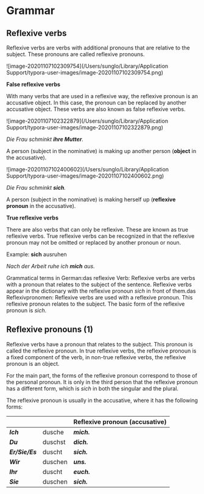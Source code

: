 # Grammar 



## Reflexive verbs

Reflexive verbs are verbs with additional pronouns that are relative to the subject. These pronouns are called reflexive pronouns.

![image-20201107102309754](/Users/sunglo/Library/Application Support/typora-user-images/image-20201107102309754.png)

**False reflexive verbs** 

With many verbs that are used in a reflexive way, the reflexive pronoun is an accusative object. In this case, the pronoun can be replaced by another accusative object. These verbs are also known as false reflexive verbs.

![image-20201107102322879](/Users/sunglo/Library/Application Support/typora-user-images/image-20201107102322879.png)

*Die Frau schminkt **ihre Mutter**.* 

A person (subject in the nominative) is making up another person (**object** in the accusative).

![image-20201107102400602](/Users/sunglo/Library/Application Support/typora-user-images/image-20201107102400602.png)

*Die Frau schminkt **sich**.*

A person (subject in the nominative) is making herself up (**reflexive pronoun** in the accusative).

 

**True reflexive verbs**

There are also verbs that can only be reflexive. These are known as true reflexive verbs. True reflexive verbs can be recognized in that the reflexive pronoun may not be omitted or replaced by another pronoun or noun.

Example: **sich** ausruhen

*Nach der Arbeit ruhe ich **mich** aus.*

 

Grammatical terms in German:das reflexive Verb: Reflexive verbs are verbs with a pronoun that relates to the subject of the sentence. Reflexive verbs appear in the dictionary with the reflexive pronoun *sich* in front of them.das Reflexivpronomen: Reflexive verbs are used with a reflexive pronoun. This reflexive pronoun relates to the subject. The basic form of the reflexive pronoun is *sich*.



## Reflexive pronouns (1)

Reflexive verbs have a pronoun that relates to the subject. This pronoun is called the reflexive pronoun. In true reflexive verbs, the reflexive pronoun is a fixed component of the verb, in non-true reflexive verbs, the reflexive pronoun is an object.

For the main part, the forms of the reflexive pronoun correspond to those of the personal pronoun. It is only in the third person that the reflexive pronoun has a different form, which is *sich* in both the singular and the plural.

The reflexive pronoun is usually in the accusative, where it has the following forms:

|                 |         | Reflexive pronoun (accusative) |
| --------------- | ------- | ------------------------------ |
| ***Ich***       | dusche  | ***mich.***                    |
| ***Du***        | duschst | ***dich.***                    |
| ***Er/Sie/Es*** | duscht  | ***sich.***                    |
| ***Wir***       | duschen | ***uns.***                     |
| ***Ihr***       | duscht  | ***euch.***                    |
| ***Sie***       | duschen | ***sich.***                    |